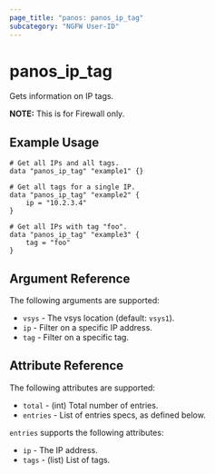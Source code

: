 ```yaml
---
page_title: "panos: panos_ip_tag"
subcategory: "NGFW User-ID"
---
```



# panos_ip_tag

Gets information on IP tags.

**NOTE:** This is for Firewall only.


## Example Usage

```hcl
# Get all IPs and all tags.
data "panos_ip_tag" "example1" {}

# Get all tags for a single IP.
data "panos_ip_tag" "example2" {
    ip = "10.2.3.4"
}

# Get all IPs with tag "foo".
data "panos_ip_tag" "example3" {
    tag = "foo"
}
```


## Argument Reference

The following arguments are supported:

* `vsys` - The vsys location (default: `vsys1`).
* `ip` - Filter on a specific IP address.
* `tag` - Filter on a specific tag.


## Attribute Reference

The following attributes are supported:

* `total` - (int) Total number of entries.
* `entries` - List of entries specs, as defined below.

`entries` supports the following attributes:

* `ip` - The IP address.
* `tags` - (list) List of tags.
